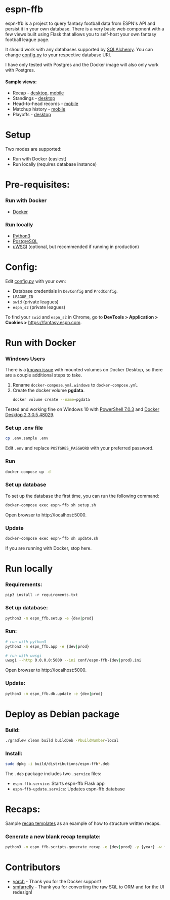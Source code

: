 # espn-ffb

espn-ffb is a project to query fantasy football data from ESPN's API and persist it in your own database. There is a very basic web component with a few views built using Flask that allows you to self-host your own fantasy football league page.

It should work with any databases supported by [SQLAlchemy](https://docs.sqlalchemy.org/en/13/dialects/index.html). You can change [config.py](https://github.com/raphattack/espn-ffb/blob/master/espn_ffb/config.py#L4-L7) to your respective database URI.

I have only tested with Postgres and the Docker image will also only work with Postgres.

#### Sample views:
- Recap - [desktop](sample/images/recap-desktop.png), [mobile](sample/images/recap-mobile.png)
- Standings - [desktop](sample/images/standings.png)
- Head-to-head records - [mobile](sample/images/h2h-records-desktop.png)
- Matchup history - [mobile](sample/images/matchup-history-desktop.png)
- Playoffs - [desktop](sample/images/playoffs.png)

# Setup

Two modes are supported:
* Run with Docker (easiest)
* Run locally (requires database instance)

# Pre-requisites:

### Run with Docker
- [Docker](https://docs.docker.com/compose/install/)

### Run locally
- [Python3](https://www.python.org/download/releases/3.0/)
- [PostgreSQL](https://www.postgresql.org/download/)
- [uWSGI](https://uwsgi-docs.readthedocs.io/en/latest/Install.html) (optional, but recommended if running in production)

# Config:

Edit [config.py](espn_ffb/config.py) with your own:

- Database credentials in `DevConfig` and `ProdConfig`.
- `LEAGUE_ID`
- `swid` (private leagues)
- `espn_s2` (private leagues)

To find your `swid` and `espn_s2` in Chrome, go to **DevTools > Application > Cookies >** https://fantasy.espn.com.

# Run with Docker

### Windows Users
There is a [known issue](https://forums.docker.com/t/data-directory-var-lib-postgresql-data-pgdata-has-wrong-ownership/17963/31) with mounted volumes on Docker Desktop, so there are a couple additional steps to take.

1. Rename `docker-compose.yml.windows` to `docker-compose.yml`.
2. Create the docker volume **pgdata**.
   ```bash
   docker volume create --name=pgdata
   ```

Tested and working fine on Windows 10 with [PowerShell 7.0.3](https://github.com/PowerShell/PowerShell/releases/tag/v7.0.3) and [Docker Desktop 2.3.0.5 48029](https://www.docker.com/products/docker-desktop).

### Set up .env file
```bash
cp .env.sample .env
```

Edit `.env` and replace `POSTGRES_PASSWORD` with your preferred password.

### Run
```bash
docker-compose up -d
```

### Set up database
To set up the database the first time, you can run the following command:
```bash
docker-compose exec espn-ffb sh setup.sh
```

Open browser to http://localhost:5000.

### Update
```bash
docker-compose exec espn-ffb sh update.sh
```

If you are running with Docker, stop here.

# Run locally

### Requirements:
```
pip3 install -r requirements.txt
```

### Set up database:
```bash
python3 -m espn_ffb.setup -e {dev|prod}
```

### Run:
```bash
# run with python3
python3 -m espn_ffb.app -e {dev|prod}

# run with uwsgi
uwsgi --http 0.0.0.0:5000 --ini conf/espn-ffb-{dev|prod}.ini
```

Open browser to http://localhost:5000.

### Update:
```bash
python3 -m espn_ffb.db.update -e {dev|prod}
```

# Deploy as Debian package

### Build:
```bash
./gradlew clean build buildDeb -PbuildNumber=local
```

### Install:
```bash
sudo dpkg -i build/distributions/espn-ffb*.deb
```

The `.deb` package includes two `.service` files:
- `espn-ffb.service`: Starts espn-ffb Flask app
- `espn-ffb-update.service`: Updates espn-ffb database

# Recaps:

Sample [recap templates](espn_ffb/templates/recap/2018/2) as an example of how to structure written recaps.

### Generate a new blank recap template:
```bash
python3 -m espn_ffb.scripts.generate_recap -e {dev|prod} -y {year} -w {week}
```

# Contributors

* [yorch](https://github.com/yorch) - Thank you for the Docker support!
* [smfarrelly](https://github.com/smfarrelly) - Thank you for converting the raw SQL to ORM and for the UI redesign!
